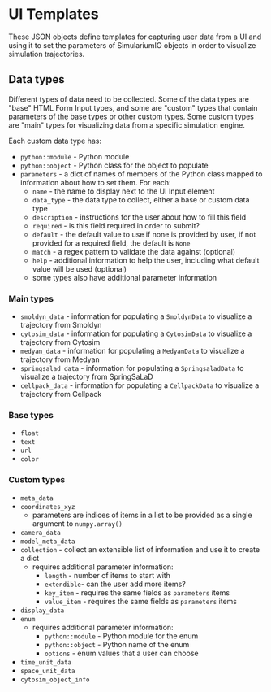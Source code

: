 # UI Templates
These JSON objects define templates for capturing user data from a UI and using it to set the parameters of SimulariumIO objects in order to visualize simulation trajectories.


## Data types
Different types of data need to be collected. Some of the data types are "base" HTML Form Input types, and some are "custom" types that contain parameters of the base types or other custom types. Some custom types are "main" types for visualizing data from a specific simulation engine.

Each custom data type has:
* `python::module` - Python module
* `python::object` - Python class for the object to populate
* `parameters` - a dict of names of members of the Python class mapped to information about how to set them. For each:
  * `name` - the name to display next to the UI Input element
  * `data_type` - the data type to collect, either a base or custom data type
  * `description` - instructions for the user about how to fill this field
  * `required` - is this field required in order to submit?
  * `default` - the default value to use if none is provided by user, if not provided for a required field, the default is `None`
  * `match` - a regex pattern to validate the data against (optional)
  * `help` - additional information to help the user, including what default value will be used (optional)
  * some types also have additional parameter information

### Main types
* `smoldyn_data` - information for populating a `SmoldynData` to visualize a trajectory from Smoldyn
* `cytosim_data` - information for populating a `CytosimData` to visualize a trajectory from Cytosim
* `medyan_data` - information for populating a `MedyanData` to visualize a trajectory from Medyan
* `springsalad_data` - information for populating a `SpringsaladData` to visualize a trajectory from SpringSaLaD
* `cellpack_data` - information for populating a `CellpackData` to visualize a trajectory from Cellpack

### Base types

* `float`
* `text`
* `url`
* `color`

### Custom types

* `meta_data`
* `coordinates_xyz`
  * parameters are indices of items in a list to be provided as a single argument to `numpy.array()`
* `camera_data`
* `model_meta_data`
* `collection` - collect an extensible list of information and use it to create a dict
  * requires additional parameter information:
    * `length` - number of items to start with
    * `extendible`- can the user add more items?
    * `key_item` - requires the same fields as `parameters` items
    * `value_item` - requires the same fields as `parameters` items
* `display_data`
* `enum`
  * requires additional parameter information:
    * `python::module` - Python module for the enum
    * `python::object` - Python name of the enum
    * `options` - enum values that a user can choose
* `time_unit_data`
* `space_unit_data`
* `cytosim_object_info`
